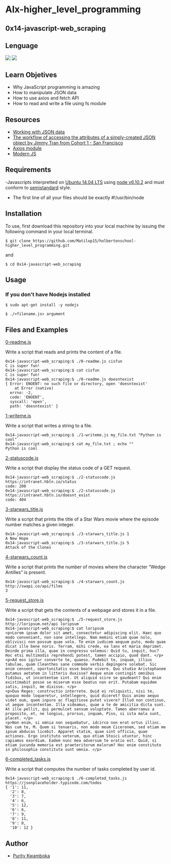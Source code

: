 # Alx-higher_level_programming

## 0x14-javascript-web_scraping

## Lenguage
<img src="https://img.icons8.com/color/100/000000/javascript--v1.png"/> <img src="https://img.icons8.com/color/100/000000/nodejs.png"/>

## Learn Objetives
- Why JavaScript programming is amazing
- How to manipulate JSON data
- How to use axios and fetch API
- How to read and write a file using fs module

## Resources
- [Working with JSON data](https://intranet.hbtn.io/rltoken/RmDpb2gJfPrMar05QdxYvw)
- [The workflow of accessing the attributes of a simply-created JSON object by Jimmy Tran from Cohort 1 - San Francisco](https://intranet.hbtn.io/rltoken/ibqGcS_YNbtWO8nPIlM2Ug)
- [Axios module](https://intranet.hbtn.io/rltoken/ZCxiaIcuRl3IlEL_VgGqoA)
- [Modern JS](https://intranet.hbtn.io/rltoken/Zf5LCjoTEuIXWWxoH_dGVQ)


## Requirements
-Javascripts interpretted on [Ubuntu 14.04 LTS](http://releases.ubuntu.com/14.04/) using [node v6.10.2](https://nodejs.org/en/blog/release/v6.10.2/) and must conform to [semistandard](https://github.com/Flet/semistandard) style.
- The first line of all your files should be exactly #!/usr/bin/node

## Installation

To use, first download  this repository into your local machine by issuing the following command in your local terminal. 
```
$ git clone https://github.com/Matilop15/holbertonschool-higher_level_programming.git
```
and 
```
$ cd 0x14-javascript-web_scraping
```

## Usage
### If you don't have Nodejs installed
```
$ sudo apt-get install -y nodejs
```

```
$ ./<filename.js> argument
```

## Files and Examples
[0-readme.js](0-readme.js)

Write a script that reads and prints the content of a file.
```
0x14-javascript-web_scraping:$ ./0-readme.js cisfun
C is super fun!
0x14-javascript-web_scraping:$ cat cisfun
C is super fun!
0x14-javascript-web_scraping:$ ./0-readme.js doesntexist
{ Error: ENOENT: no such file or directory, open 'doesntexist'
    at Error (native)
  errno: -2,
  code: 'ENOENT',
  syscall: 'open',
  path: 'doesntexist' }
```
[1-writeme.js](1-writeme.js)

Write a script that writes a string to a file.
```
0x14-javascript-web_scraping:$ ./1-writeme.js my_file.txt "Python is cool"
0x14-javascript-web_scraping:$ cat my_file.txt ; echo ""
Python is cool
```
[2-statuscode.js](2-statuscode.js)

Write a script that display the status code of a GET request.
```
0x14-javascript-web_scraping:$ ./2-statuscode.js https://intranet.hbtn.io/status
code: 200
0x14-javascript-web_scraping:$ ./2-statuscode.js https://intranet.hbtn.io/doesnt_exist
code: 404
```
[3-starwars_title.js](3-starwars_title.js)

Write a script that prints the title of a Star Wars movie where the episode number matches a given integer.
```
0x14-javascript-web_scraping:$ ./3-starwars_title.js 1
A New Hope
0x14-javascript-web_scraping:$ ./3-starwars_title.js 5
Attack of the Clones
```
[4-starwars_count.js](4-starwars_count.js)

Write a script that prints the number of movies where the character “Wedge Antilles” is present.
```
0x14-javascript-web_scraping:$ ./4-starwars_count.js http://swapi.co/api/films
3
```
[5-request_store.js](5-request_store.js)

Write a script that gets the contents of a webpage and stores it in a file.
```
0x14-javascript-web_scraping:$ ./5-request_store.js http://loripsum.net/api loripsum
0x14-javascript-web_scraping:$ cat loripsum
<p>Lorem ipsum dolor sit amet, consectetur adipiscing elit. Haec quo modo conveniant, non sane intellego. Nam memini etiam quae nolo, oblivisci non possum quae volo. Te enim iudicem aequum puto, modo quae dicat ille bene noris. Terram, mihi crede, ea lanx et maria deprimet. Deinde prima illa, quae in congressu solemus: Quid tu, inquit, huc? Hoc etsi multimodis reprehendi potest, tamen accipio, quod dant. </p>
<p>Ad eos igitur converte te, quaeso. Pudebit te, inquam, illius tabulae, quam Cleanthes sane commode verbis depingere solebat. Sic enim censent, oportunitatis esse beate vivere. Quo studio Aristophanem putamus aetatem in litteris duxisse? Aeque enim contingit omnibus fidibus, ut incontentae sint. Ut aliquid scire se gaudeant? Qui enim existimabit posse se miserum esse beatus non erit. Putabam equidem satis, inquit, me dixisse. </p>
<p>Duo Reges: constructio interrete. Quid ei reliquisti, nisi te, quoquo modo loqueretur, intellegere, quid diceret? Quis animo aequo videt eum, quem inpure ac flagitiose putet vivere? Illud non continuo, ut aeque incontentae. Illa videamus, quae a te de amicitia dicta sunt. At ille pellit, qui permulcet sensum voluptate. Tamen aberramus a proposito, et, ne longius, prorsus, inquam, Piso, si ista mala sunt, placet. </p>
<p>Non enim, si omnia non sequebatur, idcirco non erat ortus illinc. Nos cum te, M. Quem si tenueris, non modo meum Ciceronem, sed etiam me ipsum abducas licebit. Apparet statim, quae sint officia, quae actiones. Ergo instituto veterum, quo etiam Stoici utuntur, hinc capiamus exordium. Eadem nunc mea adversum te oratio est. Quid, si etiam iucunda memoria est praeteritorum malorum? Hoc enim constituto in philosophia constituta sunt omnia. </p>
```
[6-completed_tasks.js](6-completed_tasks.js)

Write a script that computes the number of tasks completed by user id.
```
0x14-javascript-web_scraping:$ ./6-completed_tasks.js https://jsonplaceholder.typicode.com/todos
{ '1': 11,
  '2': 8,
  '3': 7,
  '4': 6,
  '5': 12,
  '6': 6,
  '7': 9,
  '8': 11,
  '9': 8,
  '10': 12 }
```

## Author
- [Purity Kwamboka](https://uy.linkedin.com/in/matias-l%C3%B3pez-777796194?trk=people-guest_people_search-card)
